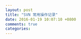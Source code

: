 ```yaml
---
layout: post
title: "SVN 常用操作记录"
date: 2016-01-19 10:07:10 +0800
comments: true
categories: 
---
```

